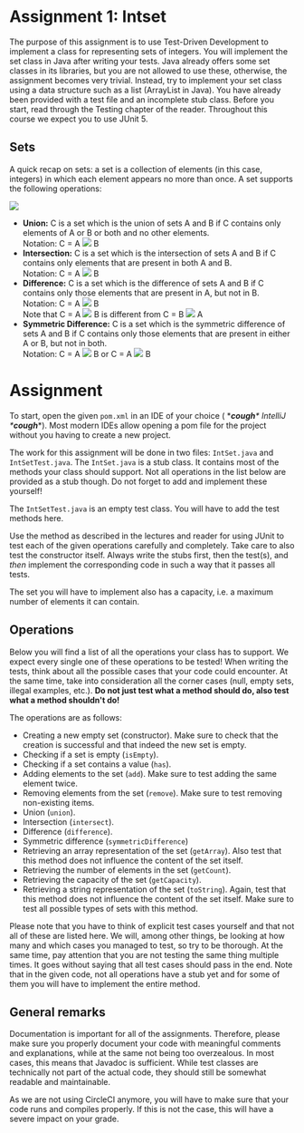 # Assignment 1: Intset

The purpose of this assignment is to use Test-Driven Development to implement a class for representing sets of integers. You will implement the set class in Java after writing your tests. Java already offers some set classes in its libraries, but you are not allowed to use these, otherwise, the assignment becomes very trivial. Instead, try to implement your set class using a data structure such as a list (ArrayList in Java). You have already been provided with a test file and an incomplete stub class.
Before you start, read through the Testing chapter of the reader.
Throughout this course we expect you to use JUnit 5.

## Sets

A quick recap on sets: a set is a collection of elements (in this case, integers) in which each element appears no more than once. A set supports the following operations:

![](https://tadream.team/setoperations.png)

- **Union:** C is a set which is the union of sets A and B if C contains only elements of A or B or both and no other elements.  
Notation: C = A <img src="https://render.githubusercontent.com/render/math?math=\cup"> B
- **Intersection:** C is a set which is the intersection of sets A and B if C contains only elements that are present in both A and B.  
Notation: C = A <img src="https://render.githubusercontent.com/render/math?math=\cap"> B
- **Difference:** C is a set which is the difference of sets A and B if C contains only those elements that are present in A, but not in B.  
Notation: C = A <img src="https://render.githubusercontent.com/render/math?math=\backslash"> B  
Note that C = A <img src="https://render.githubusercontent.com/render/math?math=\backslash"> B is different from C = B <img src="https://render.githubusercontent.com/render/math?math=\backslash"> A
- **Symmetric Difference:** C is a set which is the symmetric difference of sets A and B if C contains only those elements that are present in either A or B, but not in both.  
Notation: C = A <img src="https://render.githubusercontent.com/render/math?math=\oplus"> B or C = A <img src="https://render.githubusercontent.com/render/math?math=\triangle"> B

# Assignment

To start, open the given `pom.xml` in an IDE of your choice ( \****cough**\* IntelliJ \***cough***\*).
Most modern IDEs allow opening a pom file for the project without you having to create a new project.

The work for this assignment will be done in two files: `IntSet.java` and `IntSetTest.java`.
The `IntSet.java` is a stub class. It contains most of the methods your class should support. Not all operations in the list below are provided as a stub though. Do not forget to add and implement these yourself!

The `IntSetTest.java` is an empty test class. You will have to add the test methods here.

Use the method as described in the lectures and reader for using JUnit to test each of the given operations carefully and completely. Take care to also test the constructor itself. Always write the stubs first, then the test(s), and *then* implement the corresponding code in such a way that it passes all tests.

The set you will have to implement also has a capacity, i.e. a maximum number of elements it can contain.

## Operations

Below you will find a list of all the operations your class has to support. We expect every single one of these operations to be tested!
When writing the tests, think about all the possible cases that your code could encounter. At the same time, take into consideration all the corner cases (null, empty sets, illegal examples, etc.). **Do not just test what a method should do, also test what a method shouldn't do!**

The operations are as follows:

- Creating a new empty set (constructor). Make sure to check that the creation is successful and that indeed the new set is empty.
- Checking if a set is empty (`isEmpty`).
- Checking if a set contains a value (`has`).
- Adding elements to the set (`add`). Make sure to test adding the same element twice.
- Removing elements from the set (`remove`). Make sure to test removing non-existing items.
- Union (`union`).
- Intersection (`intersect`).
- Difference (`difference`).
- Symmetric difference (`symmetricDifference`)
- Retrieving an array representation of the set (`getArray`). Also test that this method does not influence the content of the set itself.
- Retrieving the number of elements in the set (`getCount`).
- Retrieving the capacity of the set (`getCapacity`).
- Retrieving a string representation of the set (`toString`). Again, test that this method does not influence the content of the set itself. Make sure to test all possible types of sets with this method.

Please note that you have to think of explicit test cases yourself and that not all of these are listed here. We will, among other things, be looking at how many and which cases you managed to test, so try to be thorough. At the same time, pay attention that you are not testing the same thing multiple times. It goes without saying that all test cases should pass in the end.
Note that in the given code, not all operations have a stub yet and for some of them you will have to implement the entire method.

## General remarks

Documentation is important for all of the assignments. Therefore, please make sure you properly document your code with meaningful comments and explanations, while at the same not being too overzealous. In most cases, this means that Javadoc is sufficient. While test classes are technically not part of the actual code, they should still be somewhat readable and maintainable.

As we are not using CircleCI anymore, you will have to make sure that your code runs and compiles properly. If this is not the case, this will have a severe impact on your grade.